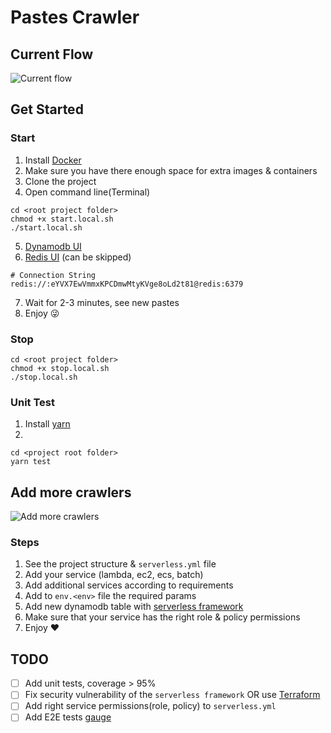 # Pastes Crawler

## Current Flow

![Current flow](https://tinyurl.com/2afu93hz)<!--[Current flow](./diagrams/current-flow.puml)-->


## Get Started
### Start

1. Install [Docker](https://www.docker.com/)
2. Make sure you have there enough space for extra images & containers
3. Clone the project
4. Open command line(Terminal)
```
cd <root project folder>
chmod +x start.local.sh
./start.local.sh
```
5. [Dynamodb UI](http://localhost:8001)
6. [Redis UI](http://localhost:8002) (can be skipped)
```
# Connection String
redis://:eYVX7EwVmmxKPCDmwMtyKVge8oLd2t81@redis:6379
```
7. Wait for 2-3 minutes, see new pastes
8. Enjoy :stuck_out_tongue_winking_eye:

### Stop
```
cd <root project folder>
chmod +x stop.local.sh
./stop.local.sh
```
### Unit Test
1. Install [yarn](https://yarnpkg.com/) 
2. 
```
cd <project root folder>
yarn test
```

## Add more crawlers

![Add more crawlers](https://tinyurl.com/28ar2r7l)<!--[Add more crawlers](./diagrams/next-stage.puml)-->

### Steps

1. See the project structure & `serverless.yml` file
2. Add your service (lambda, ec2, ecs, batch)
3. Add additional services according to requirements
4. Add to `env.<env>` file the required params
5. Add new dynamodb table with [serverless framework](https://www.serverless.com/) 
6. Make sure that your service has the right role & policy permissions
7. Enjoy :heart:

## TODO

- [ ] Add unit tests, coverage > 95%
- [ ] Fix security vulnerability of the `serverless framework` OR use [Terraform](https://www.terraform.io/)
- [ ] Add right service permissions(role, policy) to `serverless.yml`
- [ ] Add E2E tests [gauge](https://gauge.org/)
